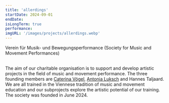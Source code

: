 ```yaml
---
title: 'allerdings'
startDate: 2024-09-01
endDate: 
isLongTerm: true
performance: 
imgURL: '/images/projects/allerdings.webp'
---
```

Verein für Musik- und Bewegungsperformance (Society for Music and Movement Performances)<br><br>

The aim of our charitable organisation is to support and develop artistic projects in the field of music
and movement performance. The three founding members are [Caterina Vögel](https://caterinavoegel.framer.website/), [Antonia Luksch](https://antonialuksch.framer.website/) and
Hannes Taljaard. We are all trained in the Viennese tradition of music and movement education and
our subprojects explore the artistic potential of our training. The society was founded in June 2024.